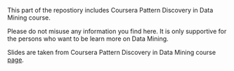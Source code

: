 This part of the repostiory includes Coursera Pattern Discovery in Data Mining course.

Please do not misuse any information you find here. It is only supportive for the persons who want to be learn more on Data Mining. 

Slides are taken from Coursera Pattern Discovery in Data Mining course [page](https://class.coursera.org/patterndiscovery/).  